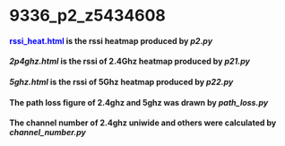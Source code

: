 # 9336_p2_z5434608

#### <font color=blue>rssi_heat.html</font> is the rssi heatmap produced by *p2.py*

#### *2p4ghz.html* is the rssi of 2.4Ghz heatmap produced by *p21.py*

#### *5ghz.html* is the rssi of 5Ghz heatmap produced by *p22.py*

#### The path loss figure of 2.4ghz and 5ghz was drawn by *path_loss.py*

#### The channel number of 2.4ghz uniwide and others were calculated by *channel_number.py*
